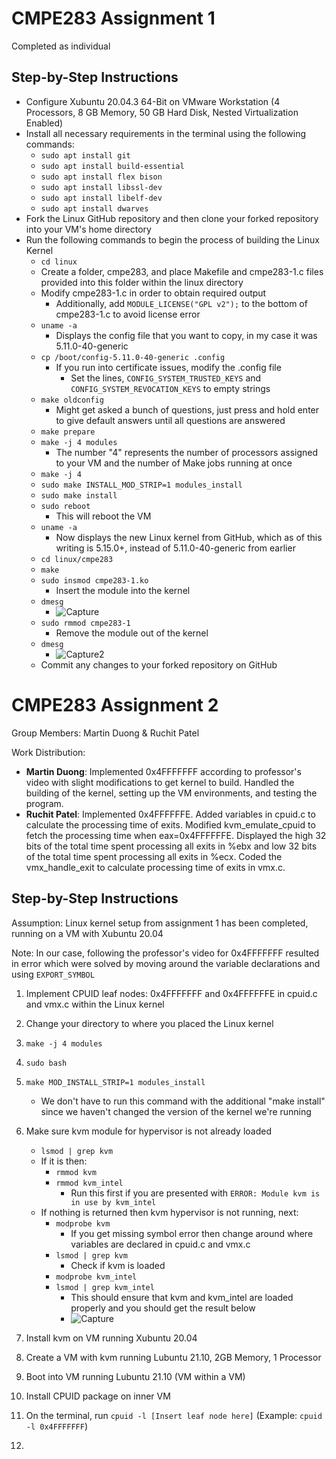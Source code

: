 # CMPE283 Assignment 1

Completed as individual

## Step-by-Step Instructions
- Configure Xubuntu 20.04.3 64-Bit on VMware Workstation (4 Processors, 8 GB Memory, 50 GB Hard Disk, Nested Virtualization Enabled)
- Install all necessary requirements in the terminal using the following commands:
  - `sudo apt install git`
  - `sudo apt install build-essential`
  - `sudo apt install flex bison`
  - `sudo apt install libssl-dev`
  - `sudo apt install libelf-dev`
  - `sudo apt install dwarves`
- Fork the Linux GitHub repository and then clone your forked repository into your VM's home directory
- Run the following commands to begin the process of building the Linux Kernel
  - `cd linux`
  - Create a folder, cmpe283, and place Makefile and cmpe283-1.c files provided into this folder within the linux directory
  - Modify cmpe283-1.c in order to obtain required output
    - Additionally, add `MODULE_LICENSE("GPL v2");` to the bottom of cmpe283-1.c to avoid license error
  - `uname -a`
    - Displays the config file that you want to copy, in my case it was 5.11.0-40-generic
  - `cp /boot/config-5.11.0-40-generic .config`
    - If you run into certificate issues, modify the .config file
      - Set the lines, `CONFIG_SYSTEM_TRUSTED_KEYS` and `CONFIG_SYSTEM_REVOCATION_KEYS` to empty strings
  - `make oldconfig`
    - Might get asked a bunch of questions, just press and hold enter to give default answers until all questions are answered
  - `make prepare`
  - `make -j 4 modules`
    - The number "4" represents the number of processors assigned to your VM and the number of Make jobs running at once
  - `make -j 4`
  - `sudo make INSTALL_MOD_STRIP=1 modules_install`
  - `sudo make install`
  - `sudo reboot`
    - This will reboot the VM
  - `uname -a`
    - Now displays the new Linux kernel from GitHub, which as of this writing is 5.15.0+, instead of 5.11.0-40-generic from earlier
  - `cd linux/cmpe283`
  - `make`
  - `sudo insmod cmpe283-1.ko`
    - Insert the module into the kernel
  - `dmesg`
    - ![Capture](https://user-images.githubusercontent.com/2999334/141731903-8fba6a29-2c21-4ad4-a67e-fb0fb507b922.PNG)
  - `sudo rmmod cmpe283-1`
    - Remove the module out of the kernel
  - `dmesg`
    - ![Capture2](https://user-images.githubusercontent.com/2999334/141731919-a5066e6f-4096-4296-8ca7-f13483642a46.PNG)
  - Commit any changes to your forked repository on GitHub





# CMPE283 Assignment 2

Group Members: Martin Duong & Ruchit Patel

Work Distribution:
- **Martin Duong**: Implemented 0x4FFFFFFF according to professor's video with slight modifications to get kernel to build. Handled the building of the kernel, setting up the VM environments, and testing the program.
- **Ruchit Patel**: Implemented 0x4FFFFFFE. Added variables in cpuid.c to calculate the processing time of exits. Modified kvm_emulate_cpuid to fetch the processing time when eax=0x4FFFFFFE. Displayed the high 32 bits of the total time spent processing all exits in %ebx and low 32 bits of the total time spent processing all exits in %ecx. Coded the vmx_handle_exit to calculate processing time of exits in vmx.c.

## Step-by-Step Instructions
Assumption: Linux kernel setup from assignment 1 has been completed, running on a VM with Xubuntu 20.04

Note: In our case, following the professor's video for 0x4FFFFFFF resulted in error which were solved by moving around the variable declarations and using `EXPORT_SYMBOL`

1. Implement CPUID leaf nodes: 0x4FFFFFFF and 0x4FFFFFFE in cpuid.c and vmx.c within the Linux kernel
2. Change your directory to where you placed the Linux kernel
3. `make -j 4 modules`
4. `sudo bash`
5. `make MOD_INSTALL_STRIP=1 modules_install`
	- We don't have to run this command with the additional "make install" since we haven't changed the version of the kernel we're running
6. Make sure kvm module for hypervisor is not already loaded
	- `lsmod | grep kvm`
	- If it is then:
		- `rmmod kvm`
		- `rmmod kvm_intel`
			- Run this first if you are presented with `ERROR: Module kvm is in use by kvm_intel`
	- If nothing is returned then kvm hypervisor is not running, next:
		- `modprobe kvm`
			- If you get missing symbol error then change around where variables are declared in cpuid.c and vmx.c
		- `lsmod | grep kvm`
			- Check if kvm is loaded
		- `modprobe kvm_intel`
		- `lsmod | grep kvm_intel`
		  - This should ensure that kvm and kvm_intel are loaded properly and you should get the result below
		  - ![Capture](https://user-images.githubusercontent.com/2999334/142976420-d320ea22-9eed-4eba-bb1a-e3fcb6ac5bdb.PNG)
		
7. Install kvm on VM running Xubuntu 20.04
8. Create a VM with kvm running Lubuntu 21.10, 2GB Memory, 1 Processor
9. Boot into VM running Lubuntu 21.10 (VM within a VM)
10. Install CPUID package on inner VM
11. On the terminal, run `cpuid -l [Insert leaf node here]` (Example: `cpuid -l 0x4FFFFFFF`)
12. 
